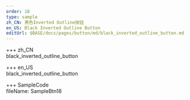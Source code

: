 ```yaml
---   
order: 18
type: sample  
zh_CN: 黑色Inverted Outline按钮
en_US: Black Inverted Outline Button
editUrl: $BASE/docs/pages/button/md/black_inverted_outline_button.md
---      
```


+++ zh_CN   
black_inverted_outline_button
    
+++ en_US   
black_inverted_outline_button

+++ SampleCode  
fileName: SampleBtn18
